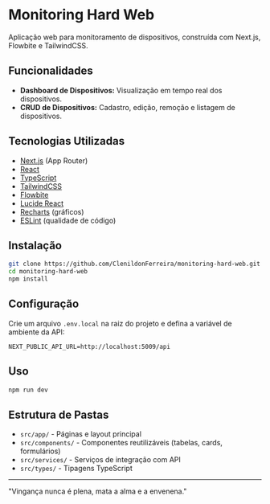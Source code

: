 # Monitoring Hard Web

Aplicação web para monitoramento de dispositivos, construída com Next.js, Flowbite e TailwindCSS.

## Funcionalidades

- **Dashboard de Dispositivos:** Visualização em tempo real dos dispositivos.
- **CRUD de Dispositivos:** Cadastro, edição, remoção e listagem de dispositivos.

## Tecnologias Utilizadas

- [Next.js](https://nextjs.org/) (App Router)
- [React](https://react.dev/)
- [TypeScript](https://www.typescriptlang.org/)
- [TailwindCSS](https://tailwindcss.com/)
- [Flowbite](https://flowbite.com/)
- [Lucide React](https://lucide.dev/)
- [Recharts](https://recharts.org/) (gráficos)
- [ESLint](https://eslint.org/) (qualidade de código)

## Instalação

```bash
git clone https://github.com/ClenildonFerreira/monitoring-hard-web.git
cd monitoring-hard-web
npm install
```

## Configuração

Crie um arquivo `.env.local` na raiz do projeto e defina a variável de ambiente da API:

```
NEXT_PUBLIC_API_URL=http://localhost:5009/api
```

## Uso

```bash
npm run dev
```

## Estrutura de Pastas

- `src/app/` - Páginas e layout principal
- `src/components/` - Componentes reutilizáveis (tabelas, cards, formulários)
- `src/services/` - Serviços de integração com API
- `src/types/` - Tipagens TypeScript

---

"Vingança nunca é plena, mata a alma e a envenena."

